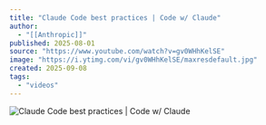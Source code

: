 ```yaml
---
title: "Claude Code best practices | Code w/ Claude"
author:
  - "[[Anthropic]]"
published: 2025-08-01
source: "https://www.youtube.com/watch?v=gv0WHhKelSE"
image: "https://i.ytimg.com/vi/gv0WHhKelSE/maxresdefault.jpg"
created: 2025-09-08
tags:
  - "videos"
---
```

![Claude Code best practices | Code w/ Claude](https://www.youtube.com/watch?v=gv0WHhKelSE)